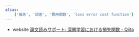 ```yaml
---
alias:
    ['損失', '誤差', '費用関数', 'loss error cost function']
---
```

- website
    [論文読みサポート: 深層学習における損失関数 - Qiita](https://qiita.com/hiyoko1729/items/4351d7e5c6cfbef3ec1a)